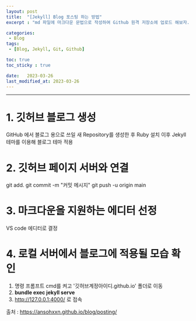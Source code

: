 ```yaml
---
layout: post
title:  "[Jekyll] Blog 포스팅 하는 방법"
excerpt : "md 파일에 마크다운 문법으로 작성하여 Github 원격 저장소에 업로드 해보자. 에디터는 Visual Studio code 사용! 로컬 서버에서 확인도 해보자."

categories:
 - Blog
tags:
 - [Blog, Jekyll, Git, Github]

toc: true
toc_sticky : true

date:   2023-03-26
last_modified_at: 2023-03-26
---
```

***

# 1. 깃허브 블로그 생성
GitHub 에서 블로그 용으로 쓰일 새 Repository를 생성한 후 Ruby 설치 이후 Jekyll 테마를 이용해 블로그 테마 적용

# 2. 깃허브 페이지 서버와 연결
git add.
git commit -m "커밋 메시지"
git push -u origin main

# 3. 마크다운을 지원하는 에디터 선정
VS code 에디터로 결정

# 4. 로컬 서버에서 블로그에 적용될 모습 확인
1. 명령 프롬프트 cmd를 켜고 '깃허브계정아이디.github.io' 폴더로 이동 
2. **bundle exec jekyll serve**
3. http://127.0.0.1:4000/ 로 접속 


출처 : https://ansohxxn.github.io/blog/posting/